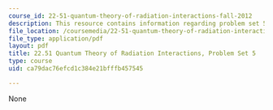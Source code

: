 ```yaml
---
course_id: 22-51-quantum-theory-of-radiation-interactions-fall-2012
description: This resource contains information regarding problem set 5.
file_location: /coursemedia/22-51-quantum-theory-of-radiation-interactions-fall-2012/ca79dac76efcd1c384e21bfffb457545_MIT22_51F12_ps5.pdf
file_type: application/pdf
layout: pdf
title: 22.51 Quantum Theory of Radiation Interactions, Problem Set 5
type: course
uid: ca79dac76efcd1c384e21bfffb457545

---
```

None